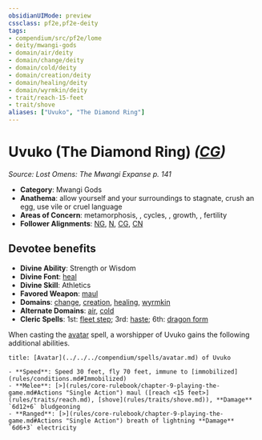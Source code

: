 ```yaml
---
obsidianUIMode: preview
cssclass: pf2e,pf2e-deity
tags:
- compendium/src/pf2e/lome
- deity/mwangi-gods
- domain/air/deity
- domain/change/deity
- domain/cold/deity
- domain/creation/deity
- domain/healing/deity
- domain/wyrmkin/deity
- trait/reach-15-feet
- trait/shove
aliases: ["Uvuko", "The Diamond Ring"]
---
```

# Uvuko (The Diamond Ring) *([CG](rules/traits/chaotic-good-b1.md))*  
*Source: Lost Omens: The Mwangi Expanse p. 141*  

- **Category**: Mwangi Gods
- **Anathema**: allow yourself and your surroundings to stagnate, crush an egg, use vile or cruel language
- **Areas of Concern**: metamorphosis, , cycles, , growth, , fertility
- **Follower Alignments**: [NG](rules/traits/neutral-good-b1.md), [N](rules/traits/neutral-b1.md), [CG](rules/traits/chaotic-good-b1.md), [CN](rules/traits/chaotic-neutral-b1.md)

## Devotee benefits

- **Divine Ability**: Strength or Wisdom
- **Divine Font**: [heal](../../spells/heal.md)
- **Divine Skill**: Athletics
- **Favored Weapon**: [maul](../../equipment/items/maul.md)
- **Domains**: [change](../domains.md#Change), [creation](../domains.md#Creation), [healing](../domains.md#Healing), [wyrmkin](../domains.md#Wyrmkin)
- **Alternate Domains**: [air](../domains.md#Air), [cold](../domains.md#Cold)
- **Cleric Spells**: 1st: [fleet step](../../spells/fleet-step.md); 3rd: [haste](../../spells/haste.md); 6th: [dragon form](../../spells/dragon-form.md)

When casting the [avatar](../../spells/avatar.md) spell, a worshipper of Uvuko gains the following additional abilities.

```ad-embed-avatar
title: [Avatar](../../../compendium/spells/avatar.md) of Uvuko

- **Speed**: Speed 30 feet, fly 70 feet, immune to [immobilized](rules/conditions.md#Immobilized)
- **Melee**: [>](rules/core-rulebook/chapter-9-playing-the-game.md#Actions "Single Action") maul ([reach <15 feet>](rules/traits/reach.md), [shove](rules/traits/shove.md)), **Damage** `6d12+6` bludgeoning
- **Ranged**: [>](rules/core-rulebook/chapter-9-playing-the-game.md#Actions "Single Action") breath of lightning **Damage** `6d6+3` electricity
```
